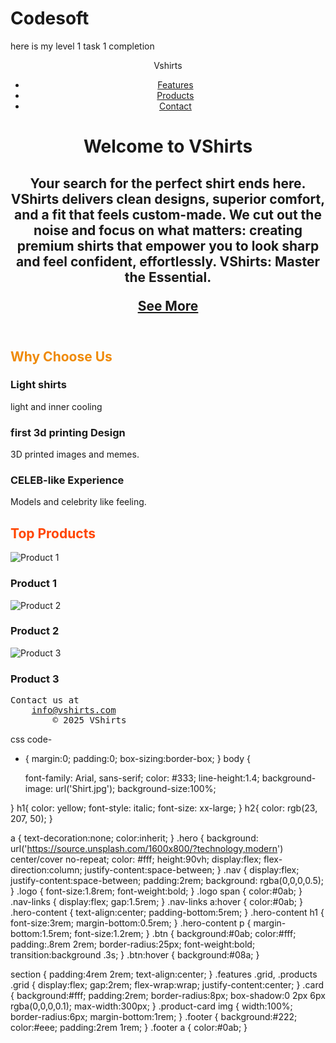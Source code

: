 # Codesoft
here is my level 1 task 1 completion 

<!DOCTYPE html>
<html lang="en">
<head>
    <meta charset="UTF-8">
    <meta name="viewport" content="width=device-width,initial-scale=1">
    <title>simple landing page </title>
    <meta name="description"
        content="High-performance landing page inspired by Tigren PWA style. Clean layout, fast, mobile-friendly.">
    <link rel="stylesheet" href="style3.css">

</head>
<body>
    <header class="hero">
        <nav class="nav">
            <div class="logo">V<span>shirts</span></div>
            <ul class="nav-links">
                <li><a href="#features">Features</a></li>
                <li><a href="#products">Products</a></li>
                <li><a href="#contact">Contact</a></li>
            </ul>
        </nav>
        <div class="hero-content">
            <h1>Welcome to VShirts</h1>
            <h2>Your search for the perfect shirt ends here. VShirts delivers clean designs, superior comfort, and a fit
                that feels custom-made. We cut out the noise and focus on what matters: creating premium shirts that
                empower you to look sharp and feel confident, effortlessly. VShirts: Master the Essential.</p>
                <a href="#products" class="btn">See More</a>
        </div>
    </header>
    <section id="features" class="features">
        <h1 style="color: rgb(239, 138, 7) ">Why Choose Us</h2>
            <div class="grid">
                <div class="card">
                    <h3>Light shirts </h3>
                    <p>light and inner cooling </p>
                </div>
                <div class="card">
                    <h3>first 3d printing Design</h3>
                    <p>3D printed images and memes.</p>
                </div>
                <div class="card">
                    <h3>CELEB-like Experience</h3>
                    <p>Models and celebrity like feeling.</p>
                </div>
            </div>
    </section>
    <section id="products" class="products">
        <h2 style="color: orangered">Top Products</h2>
        <div class="grid">
            <div class="card product-card">
                <img src="Tie-Front Wrap Shirt.jpg" alt="Product 1">
                <h3>Product 1</h3>
            </div>
            <div class="card product-card">
                <img src="https://encrypted-tbn0.gstatic.com/images?q=tbn:ANd9GcS0lzlv-e-43yheCb29jOeMdMu7aedNPKf-KQ&s" alt="Product 2">
                <h3>Product 2</h3>
            </div>
            <div class="card product-card">
                <img src="https://img.joomcdn.net/fe04b322460b3b90d09af04c76369b1702ca73d3_original.jpeg" alt="Product 3">
                <h3>Product 3</h3>
            </div>
        </div>
    </section>
    <footer id="contact" class="footer">
        <pre>Contact us at      
    <a href="mailto:info@vshirts.com">info@vshirts.com</a>
        © 2025 VShirts</pre>
    </footer>
</body>
</html>

css code-
* {
  margin:0; padding:0; box-sizing:border-box;
}
body {
    
  font-family: Arial, sans-serif;
  color: #333;
  line-height:1.4;
  background-image: url('Shirt.jpg');
  background-size:100%;
  
}
h1{
    color: yellow;
    font-style: italic;
    font-size: xx-large;
}
h2{
    color: rgb(23, 207, 50);
}

a { text-decoration:none; color:inherit; }
.hero {
  background: url('https://source.unsplash.com/1600x800/?technology,modern') center/cover no-repeat;
  color: #fff;
  height:90vh;
  display:flex;
  flex-direction:column;
  justify-content:space-between;
}
.nav {
  display:flex;
  justify-content:space-between;
  padding:2rem;
  background: rgba(0,0,0,0.5);
}
.logo { font-size:1.8rem; font-weight:bold; }
.logo span { color:#0ab; }
.nav-links { display:flex; gap:1.5rem; }
.nav-links a:hover { color:#0ab; }
.hero-content {
  text-align:center;
  padding-bottom:5rem;
}
.hero-content h1 { font-size:3rem; margin-bottom:0.5rem; }
.hero-content p { margin-bottom:1.5rem; font-size:1.2rem; }
.btn {
  background:#0ab;
  color:#fff;
  padding:.8rem 2rem;
  border-radius:25px;
  font-weight:bold;
  transition:background .3s;
}
.btn:hover { background:#08a; }

section {
  padding:4rem 2rem;
  text-align:center;
}
.features .grid,
.products .grid {
  display:flex;
  gap:2rem;
  flex-wrap:wrap;
  justify-content:center;
}
.card {
  background:#fff;
  padding:2rem;
  border-radius:8px;
  box-shadow:0 2px 6px rgba(0,0,0,0.1);
  max-width:300px;
}
.product-card img {
  width:100%;
  border-radius:6px;
  margin-bottom:1rem;
}
.footer {
  background:#222;
  color:#eee;
  padding:2rem 1rem;
}
.footer a { color:#0ab; }



